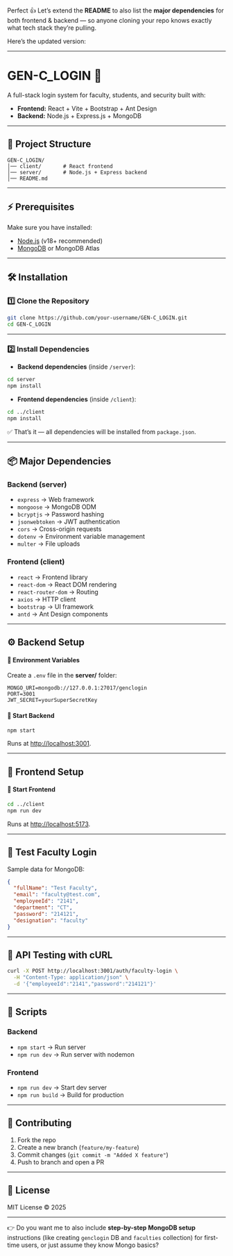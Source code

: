 Perfect 👍 Let’s extend the **README** to also list the **major dependencies** for both frontend & backend — so anyone cloning your repo knows exactly what tech stack they’re pulling.

Here’s the updated version:

---

# GEN-C\_LOGIN 🚀

A full-stack login system for faculty, students, and security built with:

* **Frontend:** React + Vite + Bootstrap + Ant Design
* **Backend:** Node.js + Express.js + MongoDB

---

## 📂 Project Structure

```
GEN-C_LOGIN/
│── client/       # React frontend
│── server/       # Node.js + Express backend
│── README.md
```

---

## ⚡ Prerequisites

Make sure you have installed:

* [Node.js](https://nodejs.org/) (v18+ recommended)
* [MongoDB](https://www.mongodb.com/try/download/community) or MongoDB Atlas

---

## 🛠️ Installation

### 1️⃣ Clone the Repository

```bash
git clone https://github.com/your-username/GEN-C_LOGIN.git
cd GEN-C_LOGIN
```

---

### 2️⃣ Install Dependencies

* **Backend dependencies** (inside `/server`):

```bash
cd server
npm install
```

* **Frontend dependencies** (inside `/client`):

```bash
cd ../client
npm install
```

✅ That’s it — all dependencies will be installed from `package.json`.

---

## 📦 Major Dependencies

### Backend (server)

* `express` → Web framework
* `mongoose` → MongoDB ODM
* `bcryptjs` → Password hashing
* `jsonwebtoken` → JWT authentication
* `cors` → Cross-origin requests
* `dotenv` → Environment variable management
* `multer` → File uploads

### Frontend (client)

* `react` → Frontend library
* `react-dom` → React DOM rendering
* `react-router-dom` → Routing
* `axios` → HTTP client
* `bootstrap` → UI framework
* `antd` → Ant Design components

---

## ⚙️ Backend Setup

#### 📌 Environment Variables

Create a `.env` file in the **server/** folder:

```
MONGO_URI=mongodb://127.0.0.1:27017/genclogin
PORT=3001
JWT_SECRET=yourSuperSecretKey
```

#### 🚀 Start Backend

```bash
npm start
```

Runs at [http://localhost:3001](http://localhost:3001).

---

## 🎨 Frontend Setup

#### 🚀 Start Frontend

```bash
cd ../client
npm run dev
```

Runs at [http://localhost:5173](http://localhost:5173).

---

## 🔑 Test Faculty Login

Sample data for MongoDB:

```json
{
  "fullName": "Test Faculty",
  "email": "faculty@test.com",
  "employeeId": "2141",
  "department": "CT",
  "password": "214121",
  "designation": "faculty"
}
```

---

## 🧪 API Testing with cURL

```bash
curl -X POST http://localhost:3001/auth/faculty-login \
  -H "Content-Type: application/json" \
  -d '{"employeeId":"2141","password":"214121"}'
```

---

## 📖 Scripts

### Backend

* `npm start` → Run server
* `npm run dev` → Run server with nodemon

### Frontend

* `npm run dev` → Start dev server
* `npm run build` → Build for production

---

## 🤝 Contributing

1. Fork the repo
2. Create a new branch (`feature/my-feature`)
3. Commit changes (`git commit -m "Added X feature"`)
4. Push to branch and open a PR

---

## 📜 License

MIT License © 2025

---

👉 Do you want me to also include **step-by-step MongoDB setup** instructions (like creating `genclogin` DB and `faculties` collection) for first-time users, or just assume they know Mongo basics?

